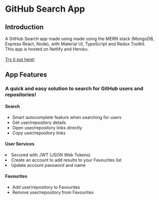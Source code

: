# GitHub Search App

<h2>Introduction</h2>
A GitHub Search app made using made using the MERN stack (MongoDB, Express React, Node), with Material UI, TypeScript and Redux Toolkit.
<br>This app is hosted on Netlify and Heroku.
<br>
<br><a href="https://github-search-sg.netlify.app/" target="_blank">Try it out here!</a>

<h2>App Features</h2>

<h3>A quick and easy solution to search for GitHub users and repositories!</h3>

<h4>Search</h4>
<ul>
  <li>Smart autocomplete feature when searching for users</li>
  <li>Get user/repository details</li>
  <li>Open user/repository links directly</li>
  <li>Copy user/repository links</li>
</ul>

<h4>User Services</h4>
  <li>Secured with JWT (JSON Web Tokens)</li>
  <li>Create an account to add results to your Favourites list</li>
  <li>Update account password and name</li>
  
<h4>Favourites</h4>
  <ul>
  <li>Add user/repository to Favourites</li>
  <li>Remove user/repository from Favourites</li>
</ul>
